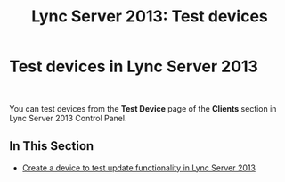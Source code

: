 ﻿---
title: 'Lync Server 2013: Test devices'
TOCTitle: Test devices
ms:assetid: 878b7dfc-8cfe-4404-a601-a2c57a441ea9
ms:mtpsurl: https://technet.microsoft.com/en-us/library/JJ688119(v=OCS.15)
ms:contentKeyID: 49733717
ms.date: 07/23/2014
mtps_version: v=OCS.15
---

# Test devices in Lync Server 2013

 


You can test devices from the **Test Device** page of the **Clients** section in Lync Server 2013 Control Panel.

## In This Section

  - [Create a device to test update functionality in Lync Server 2013](lync-server-2013-create-a-device-to-test-update-functionality.md)

